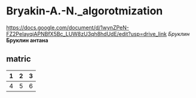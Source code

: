 # Bryakin-A.-N._algorotmization
https://docs.google.com/document/d/1wynZPeN-FZ2PeIayqiAPNBfX5Bc_LUW8zU3qh8hdUdE/edit?usp=drive_link
_Бруклин_
**Бруклин антана**
## matric

| 1 | 2 | 3 |
|:-:|:--:|:---:|
| 4 | 5 | 6 |
